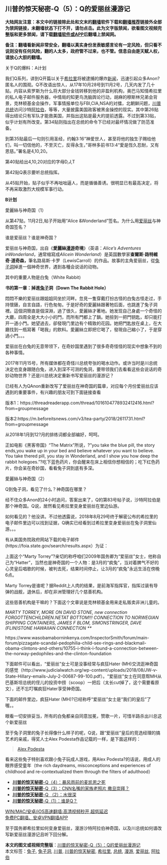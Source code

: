  <h2>川普的惊天秘密-Q（5）：Q的爱丽丝漫游记</h2> <p class="notice"><b>大陆网友注意：本文中的链接除此处和文末的<a href="https://github.com/bannedbook/fanqiang" >翻墙</a>软件下载和<a href="https://github.com/killgcd/justmysocks/blob/master/README.md">翻墙推荐</a>链接外全部为禁网链接，未翻墙状态下打不开，请勿点击。此为文字版禁闻，欲看图文视频完整版和更多禁闻，请下载<a href="https://github.com/bannedbook/fanqiang">翻墙软件或APP</a>后翻墙上禁闻网。</p><p>备注：翻墙看新闻非常安全，翻墙以真实身份发表敏感言论有一定风险，但只看不说则没有任何风险，翻的人太多，政府管不过来，也不管。信息自由是天赋人权，请放心大胆的翻墙。</b></p>  <div class="entry"> <p>关于Q的爆料：A计划</p> <p>我们Q系列，讲到Q开篇以关于<a href="https://www.bannedbook.org/bnews/tag/%e5%b8%8c%e6%8b%89%e9%87%8c/" class="st_tag internal_tag" rel="tag" title="标签 希拉里 下的日志">希拉里</a>将被逮捕的爆炸<span class='wp_keywordlink_affiliate'><a href="https://www.bannedbook.org/" title="新闻">新闻</a></span>，迅速引起众多Anon?匿名人的围观。Q不改语出惊人，从17年10月28号到11月2号，几天内发了几十贴，内容从索罗斯为什么将大部分金钱转移到他的非盈利机构，奥巴马知情希拉里的私人电子邮件服务器，中情局的知更鸟洗脑舆论行动，胡麻的穆斯林兄弟会背景，克林顿基金会操作，军事情报单位与FBI,CIA,NSA的对擂，北朝鲜问题，<a href="https://www.bannedbook.org/bnews/tag/%e5%b7%9d%e6%99%ae/" class="st_tag internal_tag" rel="tag" title="标签 川普 下的日志">川普</a><a href="https://www.bannedbook.org/bnews/tag/%e6%80%bb%e7%bb%9f/" class="st_tag internal_tag" rel="tag" title="标签 总统 下的日志">总统</a>访问沙特<a href="https://www.bannedbook.org/bnews/tag/%e9%98%bf%e6%8b%89%e4%bc%af/" class="st_tag internal_tag" rel="tag" title="标签 阿拉伯 下的日志">阿拉伯</a>，等等，大量披露美国政客被黑金操控的现实。其中第26贴得出结论只有军队才能救美国，并指出这贴是最大的提前透露。不过到第33贴，似乎计划有所改变。第34贴则指出在总统的命令下已经对最坏情况做了防范准备。</p> <p>到第35贴最后一句则引用圣经，约翰3:16“神爱世人，甚至将他的独生子赐给他们，叫一切信他的，不至灭亡，反得永生，”哥林多前书13:4“愛是恆久忍耐，又有恩慈。”署名是4,10,20。</p> <p>第40贴给出4,10,20对应的字母D,J,T</p> <p>第42贴Q表示要听总统指挥。</p> <p></p> <p>从45贴开始，贴子似乎不再咄咄逼人，而是循循善诱。很明显已有最高决定，将不再采取激烈大规模军事行动。</p> <p><strong>B</strong><strong>计划</strong></p> <p>愛麗絲与神奇国（1）</p> <p>从第47贴，11月2日,帖子开始用“Alice &amp;Wonderland”签名。为什么用<a href="https://www.bannedbook.org/bnews/tag/%E7%88%B1%E4%B8%BD%E4%B8%9D/" class="st_tag internal_tag" rel="tag" title="标签 爱丽丝 下的日志">爱丽丝</a>与神奇国签名？</p> <p><a href="https://www.bannedbook.org/bnews/wp-content/uploads/2020/12/aa.jpg"></a></p> <p>谁是爱丽丝？谁是神奇国？</p>  <p></p> <p>爱丽丝与神奇国，出自《<strong>愛麗絲<a href="https://www.bannedbook.org/bnews/tag/%E6%BC%AB%E6%B8%B8/" class="st_tag internal_tag" rel="tag" title="标签 漫游 下的日志">漫游</a>奇境</strong>》（英语：<em>Alice&#8217;s Adventures inWonderland</em>，通常缩寫成<em>Alicein Wonderland</em>）是英国數學家<strong>查爾斯</strong><strong>·</strong><strong>路特維奇</strong><strong>·</strong><strong>道奇森，</strong>筆名路易斯·卡罗（LewisCarroll）的作品。故事的主角爱丽丝，從<a href="https://www.bannedbook.org/bnews/tag/%E5%85%94%E5%AD%90%E6%B4%9E/" class="st_tag internal_tag" rel="tag" title="标签 兔子洞 下的日志">兔子洞</a>掉進一個神奇世界，遇到各種会说话的动物。</p> <p>其中的重要人物是白兔（White Rabbit)</p> <p><a href="https://www.bannedbook.org/bnews/wp-content/uploads/2020/12/bd.jpg"></a></p> <p><strong>书的第一章：掉進<a href="https://www.bannedbook.org/bnews/tag/%e5%85%94%e5%ad%90/" class="st_tag internal_tag" rel="tag" title="标签 兔子 下的日志">兔子</a>洞（</strong><strong>Down The Rabbit Hole</strong><strong>）</strong></p> <p>悶悶不樂的爱丽丝跟姐姐同坐於河畔。忽見一隻穿戴打扮古怪的白兔古怪走过，手持懷錶，自言自語，行色匆匆。于是好奇的愛麗絲跟著牠后面，也跳進了兔子洞裡。這個洞簡直是個深淵，過了很久，愛麗絲才著地。她发现自己身處一个奇怪的大廳，四周全是大大小小的門，而所有門都上了鎖。她撿到一把門钥匙，却只能打开一道小門。她望過去，卻發現门里边有个精致的花园。她把門匙放在桌上，在大廳找到一瓶寫著「喝我」的飲料。愛麗絲立即把它喝了，發現自己縮小了，于是穿過小門。。。</p> <p>爱丽丝在白兔的无意带领下，在奇妙国里遇到了很多奇奇怪怪的现实中想象不到的各种事情。</p> <p>2017年11月15号，所有媒体都在奇怪川总统夸张的喝水动作。或许当时是川总统决定也变身跟随白兔，进入到深不可测的兔洞，要带领我们去看看这些会说话的奇妙动物世界？还是川总统决定重新书写爱丽丝的漫游记？</p> <p>已经有人为QAnon重新改写了爱丽丝在神奇国的篇章，对应每个月份爱丽丝应该遇到的重要事件，有兴趣的朋友可到下面链接查看</p> <p>版本1：https://threadreaderapp.com/thread/1016104778932412416.html?from=groupmessage</p> <p></p> <p>版本2:https://m.beforeitsnews.com/v3/tea-party/2018/2611731.html?from=groupmessage</p>  <p>从2018年1月到12?月的排练词都全部编好，呵呵。</p> <p></p> <p>正如电影《黑客帝国》“The Matrix”所说，?&#8221;you take the blue pill, the story ends,you wake up in your bed and believe whatever you want to believe. You take thered pill, you stay in Wonderland, and I show you how deep the rabbit holegoes.&#8221;?吃下蓝色药片，你会醒来在床上相信你想相信的；吃下红色药片，你会呆在奇妙国，看看兔子洞到底有多深。</p> <p></p> <p>愛麗絲与神奇国（2）</p> <p>Q到兔子洞，看见了什么？神奇国在哪里？</p> <p></p> <p>经不住众多Anon的24小时追问，答案出来了，Q的第83号帖子说，沙特阿拉伯是那个神奇国。Q说，居然看见希拉里变身爱丽丝在里边仙游。</p> <p>如何看见的？他没讲。不过他透露说，2018年8月29号终于解密公布的希拉里的电子邮件里边可以找到证据，Q确实已经看到过希拉里变身爱丽丝在兔子洞里仙游。。。</p> <p>有从美国务院政府网站下载的电子邮件(https://foia.state.gov/search/results.aspx）为证：</p> <p></p> <p>上面这个“Marty Torrey”?亲切的称呼咱们2009年国务卿为“爱丽丝”女士，他称自己为“Hatter”，当然也是神奇国的一个人物：是3月的“疯兔”，当对着脾气不好的心灵皇后唱歌的时候，被判去死，结果时间停止，让3月的“疯兔”永远生活在傍晚6点。</p>  <p></p> <p>Marty Torrey是谁呢？据Reddit上人肉的结果，是前海军指挥官，指挥过装有导弹的战舰，退休后，却在非洲管理好几个慈善机构。</p> <p>这些慈善机构是干嘛的？下面这个文章说是克林顿基金用来走私贩卖非洲儿童的。</p> <p><em>MARTY TORREY, MORE ON DAVID STONE, new connection FORGOTTENCHILDREN.NETAT BOTTOM!!! CONNECTION TO NORWEGIAN SHIPPING CONTAINERS, JAMES F BLOM, SIMONSTRINGER, DAVE (FLIN)STONE HAWAIIAN CONNECTION **</em></p> <p>https://www.wasobamaborninkenya.com/InspectorSmith/forum/main-forum/pizzagate-scandal-pedophilia-child-sex-rings-and-blackmail-obama-clintons-and-others/10755-i-think-i-found-a-connection-between-the-norway-pedophiles-and-the-clinton-foundation</p> <p>下面邮件可以看出，“爱丽丝”女士可是没事经常与疯狂Hater (MH)交流逛神奇国的感觉（http://www.judicialwatch.org/wp-content/uploads/2018/08/JW-v-State-Hillary-emails-July-2-00687-99-100.pdf）。“爱丽丝”女士在同意帮MH从巴基斯坦总统的侄儿的投资中捞（scoop）一把后（太长cut掉了，这个需要看原文），还不忘叮嘱疯狂Hater享受神奇国。</p> <p>下面的邮件里边，疯狂Hater (MH)?已经称呼“爱丽丝”女士是“我们的皇后”了喔。。</p> <p></p> <p>眼看一切安排妥当，所有的白兔都亲自同意加冕，赞歌一片，可惜半路杀出川总这个新爱丽丝</p> <p>至于兔子洞里的兔子长得像什么样子的呢，Q说，跟“爱丽丝”皇后的竞选经理的搞艺术的亲戚，得奖人士Alex Podesta作品记载的一样，是下面这样的：</p> <blockquote class="wp-embedded-content" data-secret="3NrrZpmDln"><p><a href="https://www.1858prize.org/artist/alex-podesta/">Alex Podesta</a></p></blockquote> <p></p>  <p>看来这些兔子特别喜欢跟小兔子玩成人游戏，用Alex Podesta?的话说，用成人的眼界感受童年（the rich daydreams, misconceptions and experiences of childhood and re-contextualized them through the filters of adulthood）</p> <ul class='op-related-articles' title='相关阅读'> <li><a href='https://www.bannedbook.org/bnews/comments/20201220/1451463.html' target='_blank'><b>川普的惊天秘密</b>-Q（4）：暴风雨前的麦凯恩之死</a></li> <li><a href='https://www.bannedbook.org/bnews/comments/20201220/1451405.html' target='_blank'><b>川普的惊天秘密</b>-Q（3）：CNN名嘴的家族老照片 撒旦崇拜？</a></li> <li><a href='https://www.bannedbook.org/bnews/comments/20201219/1451085.html' target='_blank'><b>川普的惊天秘密</b>-Q （2）：水很深</a></li> <li><a href='https://www.bannedbook.org/bnews/comments/20200224/1367450.html' target='_blank'><b>川普的惊天秘密</b>-Q（1）：谁是Q？</a></li> </ul> <p class="texttj"> <a href="https://github.com/bannedbook/fanqiang/wiki/V2ray%E6%9C%BA%E5%9C%BA" target="_blank">WIN/MAC/安卓/iOS高速翻墙:高清视频秒开,超低延迟</a><br/> <a href="https://github.com/bannedbook/fanqiang/wiki/%E7%A6%81%E9%97%BB%E7%BD%91%E5%AE%89%E5%8D%93%E7%BF%BB%E5%A2%99%E6%96%B0%E9%97%BBAPP" target="_blank">免费PC翻墙、安卓VPN翻墙APP</a></p><p>至于国务卿希拉里如何变身爱丽丝，漫游沙特阿拉伯神奇国，以及川总统如何谱改写新爱丽丝漫游记且听下回分解。</p><a name='sharetosocial'></a>       <div><b>本文的图文或视频完整版</b>：<a href='https://www.bannedbook.org/bnews/comments/20201220/1451481.html'>川普的惊天秘密-Q（5）：Q的爱丽丝漫游记</a></div>  </div><!--END ENTRY--> <div class="postfooter"> <div>本文标签：<a href="https://www.bannedbook.org/bnews/tag/%e5%85%94%e5%ad%90/" rel="tag">兔子</a>, <a href="https://www.bannedbook.org/bnews/tag/%E5%85%94%E5%AD%90%E6%B4%9E/" rel="tag">兔子洞</a>, <a href="https://www.bannedbook.org/bnews/tag/%e5%b7%9d%e6%99%ae/" rel="tag">川普</a>, <a href="https://www.bannedbook.org/bnews/tag/%e5%b7%9d%e6%99%ae%e7%9a%84%e6%83%8a%e5%a4%a9%e7%a7%98%e5%af%86/" rel="tag">川普的惊天秘密</a>, <a href="https://www.bannedbook.org/bnews/tag/%e5%b8%8c%e6%8b%89%e9%87%8c/" rel="tag">希拉里</a>, <a href="https://www.bannedbook.org/bnews/tag/%e6%80%bb%e7%bb%9f/" rel="tag">总统</a>, <a href="https://www.bannedbook.org/bnews/tag/%E6%BC%AB%E6%B8%B8/" rel="tag">漫游</a>, <a href="https://www.bannedbook.org/bnews/tag/%E7%88%B1%E4%B8%BD%E4%B8%9D/" rel="tag">爱丽丝</a>, <a href="https://www.bannedbook.org/bnews/tag/%e9%98%bf%e6%8b%89%e4%bc%af/" rel="tag">阿拉伯</a></div>  </div><!--END POSTFOOTER--> 
